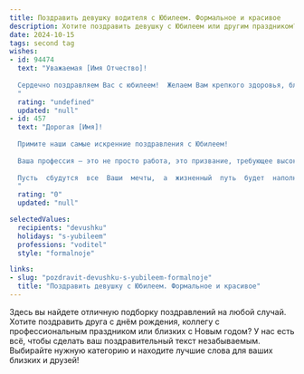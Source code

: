 ```yaml
---
title: Поздравить девушку водителя с Юбилеем. Формальное и красивое
description: Хотите поздравить девушку с Юбилеем или другим праздником? Наш ИИ создаст незабываемое поздравление, а вы обязательно выделитесь среди других.  
date: 2024-10-15
tags: second tag
wishes:
- id: 94474
  text: "Уважаемая [Имя Отчество]!
  
  Сердечно поздравляем Вас с юбилеем!  Желаем Вам крепкого здоровья, благополучия,  новых профессиональных успехов на пути водителя и всегда лёгкой дороги! Пусть Ваша жизнь будет полна радости, ярких впечатлений и приятных моментов. Счастья Вам и всего самого наилучшего!
  "
  rating: "undefined"
  updated: "null"
- id: 457
  text: "Дорогая [Имя]!
  
  Примите наши самые искренние поздравления с Юбилеем!
  
  Ваша профессия – это не просто работа, это призвание, требующее высокой ответственности, мастерства и выдержки. Желаем Вам всегда оставаться  на дороге  внимательной и  собранной,  пусть  каждый  рейс  будет  легким  и  безопасным.
  
  Пусть  сбудутся  все  Ваши  мечты,  а  жизненный  путь  будет  наполнен  счастьем,  любовью  и  радостью.
  "
  rating: "0"
  updated: "null"

selectedValues:
  recipients: "devushku"
  holidays: "s-yubileem"
  professions: "voditel"
  style: "formalnoje"

links:
- slug: "pozdravit-devushku-s-yubileem-formalnoje"
  title: "Поздравить девушку с Юбилеем. Формальное и красивое"
---
```


Здесь вы найдете отличную подборку поздравлений на любой случай. 
Хотите поздравить друга с днём рождения, коллегу с профессиональным праздником или близких с Новым годом? У нас есть всё, чтобы сделать ваш поздравительный текст незабываемым. Выбирайте нужную категорию и находите лучшие слова для ваших близких и друзей!
